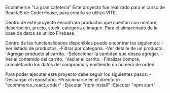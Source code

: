 Ecommerce "La gran cafeteria"
Este proyecto fue realizado para el curso de ReactJS de CoderHouse, para crearlo se utilizo VITE.

Dentro de este proyecto encontrara productos que cuentan con nombre, descripcion, precio, stock, categoria e imagen.
Para el almacenado de la base de datos se utilizo Firebase.

Dentro de las funcionalidades disponibles puede encontrar las siguientes:
-Ver listado de productos.
-Filtrar por categoria.
-Ver detalle de un producto.
-Agregar producto al carrito.
-Seleccionar la cantidad que desea agregar.
-Ver el contenido del carrito.
-Vaciar el carrito.
-Finalizar compra, completando los datos del comprador y emitiendo un numero de orden.

Para poder ejecutar este proyecto debe seguir los siguientes pasos:
-Descargar el repositorio.
-Posicionarse en el directorio "ecommerce_react_coder"
-Ejecutar "npm install"
-Ejecutar "npm start"


